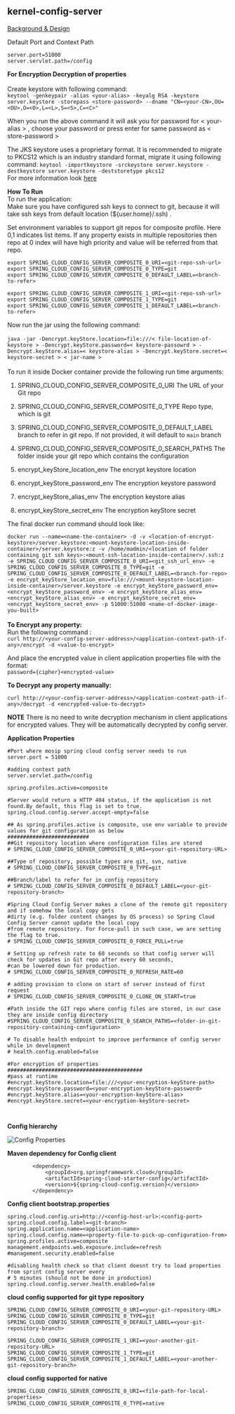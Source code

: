 ## kernel-config-server

[Background & Design]( https://github.com/mosip/mosip/wiki/MOSIP-Configuration-Server )

Default Port and Context Path

```
server.port=51000
server.servlet.path=/config

```

**For Encryption Decryption of properties** <br/>
<br/>
Create keystore with following command: <br/>
`keytool -genkeypair -alias <your-alias> -keyalg RSA -keystore server.keystore -storepass <store-password> --dname "CN=<your-CN>,OU=<OU>,O=<O>,L=<L>,S=<S>,C=<C>"`

When you run the above command it will ask you for password for < your-alias > , choose your password or press enter for same password as < store-password >

The JKS keystore uses a proprietary format. It is recommended to migrate to PKCS12 which is an industry standard format, migrate it using following command:
`keytool -importkeystore -srckeystore server.keystore -destkeystore server.keystore -deststoretype pkcs12` <br/>
For more information look [here]( https://cloud.spring.io/spring-cloud-config/single/spring-cloud-config.html#_creating_a_key_store_for_testing )

**How To Run**
<br/>
To run the application: <br/>
Make sure you have configured ssh keys to connect to git, because it will take ssh keys from default location (${user.home}/.ssh) .

Set environment variables to support git repos for composite profile. Here 0,1 indicates list items.
If any property exists in multiple repositories then repo at 0 index will have high priority and value will be referred from that repo.
```
export SPRING_CLOUD_CONFIG_SERVER_COMPOSITE_0_URI=<git-repo-ssh-url>
export SPRING_CLOUD_CONFIG_SERVER_COMPOSITE_0_TYPE=git
export SPRING_CLOUD_CONFIG_SERVER_COMPOSITE_0_DEFAULT_LABEL=<branch-to-refer>

export SPRING_CLOUD_CONFIG_SERVER_COMPOSITE_1_URI=<git-repo-ssh-url>
export SPRING_CLOUD_CONFIG_SERVER_COMPOSITE_1_TYPE=git
export SPRING_CLOUD_CONFIG_SERVER_COMPOSITE_1_DEFAULT_LABEL=<branch-to-refer>
```
Now run the jar using the following command: <br/>
<br/>
`java -jar -Dencrypt.keyStore.location=file:///< file-location-of-keystore > -Dencrypt.keyStore.password=< keystore-passowrd > -Dencrypt.keyStore.alias=< keystore-alias > -Dencrypt.keyStore.secret=< keystore-secret > < jar-name >`
<br/>
<br/>
To run it inside Docker container provide the following run time arguments:
1. SPRING_CLOUD_CONFIG_SERVER_COMPOSITE_0_URI
   The URL of your Git repo

2. SPRING_CLOUD_CONFIG_SERVER_COMPOSITE_0_TYPE
   Repo type, which is git

3. SPRING_CLOUD_CONFIG_SERVER_COMPOSITE_0_DEFAULT_LABEL
   branch to refer in git repo. If not provided, it will default to `main` branch

4. SPRING_CLOUD_CONFIG_SERVER_COMPOSITE_0_SEARCH_PATHS
   The folder inside your git repo which contains the configuration

5. encrypt_keyStore_location_env
   The encrypt keystore location

6. encrypt_keyStore_password_env
   The encryption keystore password

7. encrypt_keyStore_alias_env
   The encryption keystore alias

8. encrypt_keyStore_secret_env
   The encryption keyStore secret

The final docker run command should look like:

`docker run --name=<name-the-container> -d -v <location-of-encrypt-keystore>/server.keystore:<mount-keystore-location-inside-container>/server.keystore:z -v /home/madmin/<location of folder containing git ssh keys>:<mount-ssh-location-inside-container>/.ssh:z -e SPRING_CLOUD_CONFIG_SERVER_COMPOSITE_0_URI=<git_ssh_url_env> -e SPRING_CLOUD_CONFIG_SERVER_COMPOSITE_0_TYPE=git -e SPRING_CLOUD_CONFIG_SERVER_COMPOSITE_0_DEFAULT_LABEL=<branch-for-repo> -e encrypt_keyStore_location_env=file:///<mount-keystore-location-inside-container>/server.keystore -e encrypt_keyStore_password_env=<encrypt_keyStore_password_env> -e encrypt_keyStore_alias_env=<encrypt_keyStore_alias_env> -e encrypt_keyStore_secret_env=<encrypt_keyStore_secret_env> -p 51000:51000 <name-of-docker-image-you-built>`
<br/>
<br/>
**To Encrypt any property:** <br/>
Run the following command : <br/>
`curl http://<your-config-server-address>/<application-context-path-if-any>/encrypt -d <value-to-encrypt>`

And place the encrypted value in client application properties file with the format: <br/>
`password={cipher}<encrypted-value>`

**To Decrypt any property manually:** <br/>

`curl http://<your-config-server-address>/<application-context-path-if-any>/decrypt -d <encrypted-value-to-decrypt>`

**NOTE** There is no need to write decryption mechanism in client applications for encrypted values. They will be automatically decrypted by config server.



**Application Properties**

``` 
#Port where mosip spring cloud config server needs to run
server.port = 51000

#adding context path
server.servlet.path=/config

spring.profiles.active=composite

#Server would return a HTTP 404 status, if the application is not found.By default, this flag is set to true.
spring.cloud.config.server.accept-empty=false

## As spring.profiles.active is composite, use env variable to provide values for git configuration as below
##########################
##Git repository location where configuration files are stored
# SPRING_CLOUD_CONFIG_SERVER_COMPOSITE_0_URI=<your-git-repository-URL>

##Type of repository, possible types are git, svn, native
# SPRING_CLOUD_CONFIG_SERVER_COMPOSITE_0_TYPE=git

##Branch/label to refer for in config repository
# SPRING_CLOUD_CONFIG_SERVER_COMPOSITE_0_DEFAULT_LABEL=<your-git-repository-branch>

#Spring Cloud Config Server makes a clone of the remote git repository and if somehow the local copy gets
#dirty (e.g. folder content changes by OS process) so Spring Cloud Config Server cannot update the local copy
#from remote repository. For Force-pull in such case, we are setting the flag to true.
# SPRING_CLOUD_CONFIG_SERVER_COMPOSITE_0_FORCE_PULL=true

# Setting up refresh rate to 60 seconds so that config server will check for updates in Git repo after every 60 seconds,
#can be lowered down for production.
# SPRING_CLOUD_CONFIG_SERVER_COMPOSITE_0_REFRESH_RATE=60

# adding provision to clone on start of server instead of first request
# SPRING_CLOUD_CONFIG_SERVER_COMPOSITE_0_CLONE_ON_START=true

#Path inside the GIT repo where config files are stored, in our case they are inside config directory
#SPRING_CLOUD_CONFIG_SERVER_COMPOSITE_0_SEARCH_PATHS=<folder-in-git-repository-containing-configuration>

# To disable health endpoint to improve performance of config server while in development
# health.config.enabled=false

#For encryption of properties
###########################################
#pass at runtime
#encrypt.keyStore.location=file:///<your-encryption-keyStore-path>
#encrypt.keyStore.password=<your-encryption-keyStore-password>
#encrypt.keyStore.alias=<your-encryption-keyStore-alias>
#encrypt.keyStore.secret=<your-encryption-keyStore-secret>



```

**Config hierarchy**

![Config Properties](../../docs/design/kernel/_images/GlobalProperties_1.jpg)



**Maven dependency for Config client**

```
		<dependency>
			<groupId>org.springframework.cloud</groupId>
			<artifactId>spring-cloud-starter-config</artifactId>
			<version>${spring-cloud-config.version}</version>
		</dependency>

```


**Config client bootstrap.properties**

```
spring.cloud.config.uri=http://<config-host-url>:<config-port>
spring.cloud.config.label=<git-branch>
spring.application.name=<application-name>
spring.cloud.config.name=<property-file-to-pick-up-configuration-from>
spring.profiles.active=composite
management.endpoints.web.exposure.include=refresh
#management.security.enabled=false

#disabling health check so that client doesnt try to load properties from sprint config server every
# 5 minutes (should not be done in production)
spring.cloud.config.server.health.enabled=false

```

**cloud config supported for git type repository**

```
SPRING_CLOUD_CONFIG_SERVER_COMPOSITE_0_URI=<your-git-repository-URL>
SPRING_CLOUD_CONFIG_SERVER_COMPOSITE_0_TYPE=git
SPRING_CLOUD_CONFIG_SERVER_COMPOSITE_0_DEFAULT_LABEL=<your-git-repository-branch>
```

```
SPRING_CLOUD_CONFIG_SERVER_COMPOSITE_1_URI=<your-another-git-repository-URL>
SPRING_CLOUD_CONFIG_SERVER_COMPOSITE_1_TYPE=git
SPRING_CLOUD_CONFIG_SERVER_COMPOSITE_1_DEFAULT_LABEL=<your-another-git-repository-branch>
```

**cloud config supported for native**

```
SPRING_CLOUD_CONFIG_SERVER_COMPOSITE_0_URI=<file-path-for-local-properties>
SPRING_CLOUD_CONFIG_SERVER_COMPOSITE_0_TYPE=native
```